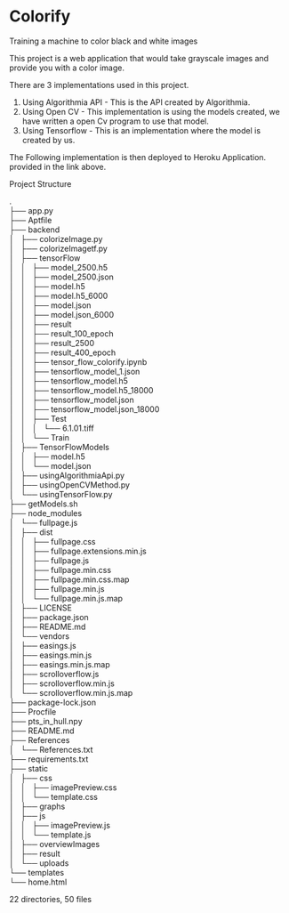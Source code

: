 # Colorify     
Training a machine to color black and white images    
    
This project is a web application that would take grayscale images and provide you with a color image.    
    
There are 3 implementations used in this project.    
    
1) Using Algorithmia API - This is the API created by Algorithmia.     
2) Using Open CV - This implementation is using the models created, we have written a open Cv program to use that model.    
3) Using Tensorflow - This is an implementation where the model is created by us.    
    
The Following implementation is then deployed to Heroku Application. provided in the link above.    
    
    
Project Structure    
    
.  
├── app.py  
├── Aptfile  
├── backend  
│   ├── colorizeImage.py  
│   ├── colorizeImagetf.py  
│   ├── tensorFlow  
│   │   ├── model_2500.h5  
│   │   ├── model_2500.json  
│   │   ├── model.h5  
│   │   ├── model.h5_6000  
│   │   ├── model.json  
│   │   ├── model.json_6000  
│   │   ├── result  
│   │   ├── result_100_epoch  
│   │   ├── result_2500  
│   │   ├── result_400_epoch  
│   │   ├── tensor_flow_colorify.ipynb  
│   │   ├── tensorflow_model_1.json  
│   │   ├── tensorflow_model.h5  
│   │   ├── tensorflow_model.h5_18000  
│   │   ├── tensorflow_model.json  
│   │   ├── tensorflow_model.json_18000  
│   │   ├── Test  
│   │   │   └── 6.1.01.tiff  
│   │   └── Train  
│   ├── TensorFlowModels  
│   │   ├── model.h5  
│   │   └── model.json  
│   ├── usingAlgorithmiaApi.py  
│   ├── usingOpenCVMethod.py  
│   └── usingTensorFlow.py  
├── getModels.sh  
├── node_modules  
│   └── fullpage.js  
│       ├── dist  
│       │   ├── fullpage.css  
│       │   ├── fullpage.extensions.min.js  
│       │   ├── fullpage.js  
│       │   ├── fullpage.min.css  
│       │   ├── fullpage.min.css.map  
│       │   ├── fullpage.min.js  
│       │   └── fullpage.min.js.map  
│       ├── LICENSE  
│       ├── package.json  
│       ├── README.md  
│       └── vendors  
│           ├── easings.js  
│           ├── easings.min.js  
│           ├── easings.min.js.map  
│           ├── scrolloverflow.js  
│           ├── scrolloverflow.min.js  
│           └── scrolloverflow.min.js.map  
├── package-lock.json  
├── Procfile  
├── pts_in_hull.npy  
├── README.md  
├── References  
│   └── References.txt  
├── requirements.txt  
├── static  
│   ├── css  
│   │   ├── imagePreview.css  
│   │   └── template.css  
│   ├── graphs  
│   ├── js  
│   │   ├── imagePreview.js  
│   │   └── template.js  
│   ├── overviewImages  
│   ├── result  
│   └── uploads  
└── templates  
    └── home.html  
  
22 directories, 50 files  
